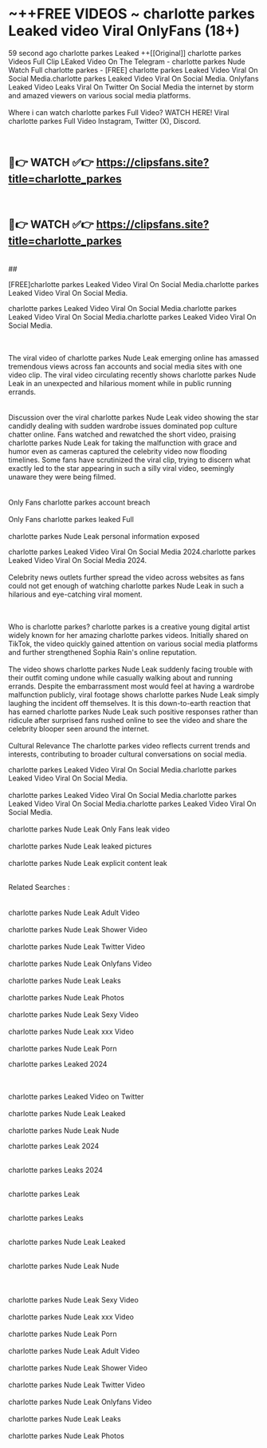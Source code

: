 # ~++FREE VIDEOS ~ charlotte parkes Leaked video Viral OnlyFans (18+)<br>


59 second ago charlotte parkes Leaked ++[[Original]] charlotte parkes Videos Full Clip LEaked Video On The Telegram  - charlotte parkes Nude  Watch Full charlotte parkes - [FREE] charlotte parkes Leaked Video Viral On Social Media.charlotte parkes Leaked Video Viral On Social Media.   Onlyfans Leaked Video Leaks Viral On Twitter On Social Media the internet by storm and amazed viewers on various social media platforms. <br><br>
Where i can watch charlotte parkes Full Video? WATCH HERE! Viral charlotte parkes Full Video Instagram, Twitter (X), Discord. <br>


 <br>

##  🔴👉 WATCH ✅👉  <a href="https://clipsfans.site?title=charlotte_parkes&ref=git">https://clipsfans.site?title=charlotte_parkes</a> <br>
  <br>

##  🔴👉 WATCH ✅👉  <a href="https://clipsfans.site?title=charlotte_parkes&ref=git">https://clipsfans.site?title=charlotte_parkes</a> <br>
  <br>
  ##



[FREE]charlotte parkes Leaked Video Viral On Social Media.charlotte parkes Leaked Video Viral On Social Media. <br>

charlotte parkes Leaked Video Viral On Social Media.charlotte parkes Leaked Video Viral On Social Media.charlotte parkes Leaked Video Viral On Social Media. <br>


  <br>

  <br>
The viral video of charlotte parkes Nude Leak emerging online has amassed tremendous views across fan accounts and social media sites with one video clip. The viral video circulating recently shows charlotte parkes Nude Leak in an unexpected and hilarious moment while in public running errands.<br>
<br>


<br>
Discussion over the viral charlotte parkes Nude Leak video showing the star candidly dealing with sudden wardrobe issues dominated pop culture chatter online. Fans watched and rewatched the short video, praising charlotte parkes Nude Leak for taking the malfunction with grace and humor even as cameras captured the celebrity video now flooding timelines. Some fans have scrutinized the viral clip, trying to discern what exactly led to the star appearing in such a silly viral video, seemingly unaware they were being filmed.<br>
<br>
<br> 
Only Fans charlotte parkes account breach<br>
<br>
Only Fans charlotte parkes leaked Full <br>
<br>
charlotte parkes Nude Leak personal information exposed<br>

charlotte parkes Leaked Video Viral On Social Media 2024.charlotte parkes Leaked Video Viral On Social Media 2024. <br>
<br>
Celebrity news outlets further spread the video across websites as fans could not get enough of watching charlotte parkes Nude Leak in such a hilarious and eye-catching viral moment.<br>
<br>

<br>
Who is charlotte parkes? charlotte parkes is a creative young digital artist widely known for her amazing charlotte parkes videos. Initially shared on TikTok, the video quickly gained attention on various social media platforms and further strengthened Sophia Rain's online reputation.<br>
<br>
The video shows charlotte parkes Nude Leak suddenly facing trouble with their outfit coming undone while casually walking about and running errands. Despite the embarrassment most would feel at having a wardrobe malfunction publicly, viral footage shows charlotte parkes Nude Leak simply laughing the incident off themselves. It is this down-to-earth reaction that has earned charlotte parkes Nude Leak such positive responses rather than ridicule after surprised fans rushed online to see the video and share the celebrity blooper seen around the internet.<br>
<br>
Cultural Relevance The charlotte parkes video reflects current trends and interests, contributing to broader cultural conversations on social media.<br>

charlotte parkes Leaked Video Viral On Social Media.charlotte parkes Leaked Video Viral On Social Media.<br>
<br>
charlotte parkes Leaked Video Viral On Social Media.charlotte parkes Leaked Video Viral On Social Media.charlotte parkes Leaked Video Viral On Social Media.<br>
<br>
charlotte parkes Nude Leak Only Fans leak video<br>
<br>
charlotte parkes Nude Leak leaked pictures<br>
<br>
charlotte parkes Nude Leak explicit content leak<br>


<br>
Related Searches :<br>
<br>

<br>
charlotte parkes Nude Leak Adult Video<br>
<br>
charlotte parkes Nude Leak Shower Video<br>
<br>
charlotte parkes Nude Leak Twitter Video<br>
<br>
charlotte parkes Nude Leak Onlyfans Video<br>
<br>
charlotte parkes Nude Leak Leaks<br>
<br>
charlotte parkes Nude Leak Photos<br>

<br>
charlotte parkes Nude Leak Sexy Video<br>
<br>
charlotte parkes Nude Leak xxx Video<br>
<br>
charlotte parkes Nude Leak Porn<br>

charlotte parkes  Leaked 2024 <br> <br>
<br>

charlotte parkes Leaked Video on Twitter <br>
<br>
charlotte parkes Nude Leak Leaked<br>
<br>
charlotte parkes Nude Leak Nude<br>


charlotte parkes  Leak 2024 <br> <br>



charlotte parkes  Leaks 2024 <br> <br>



 
charlotte parkes  Leak<br> <br>



charlotte parkes  Leaks<br> <br>


charlotte parkes Nude Leak Leaked<br> <br>

charlotte parkes Nude Leak Nude<br> <br>
<br> <br>
charlotte parkes Nude Leak Sexy Video
<br> <br>
charlotte parkes Nude Leak xxx Video
<br> <br>
charlotte parkes Nude Leak Porn
<br> <br>
charlotte parkes Nude Leak Adult Video
<br> <br>
charlotte parkes Nude Leak Shower Video
<br> <br>
charlotte parkes Nude Leak Twitter Video
<br> <br>
charlotte parkes Nude Leak Onlyfans Video
<br> <br>
charlotte parkes Nude Leak Leaks
<br> <br>
charlotte parkes Nude Leak Photos






</p>




 



</p>










